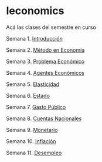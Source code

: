 # Ieconomics

Acá las clases del semestre en curso

Semana 1. [Introducción](https://keynes37.github.io/Ieconomics/Clases/Clase-intro.html#1)

Semana 2. [Método en Economía](https://keynes37.github.io/Ieconomics/Clases/Clase02.html#1)

Semana 3. [Problema Económico](https://keynes37.github.io/Ieconomics/Clases/Clase03.html#1)

Semana 4. [Agentes Económicos](https://keynes37.github.io/Ieconomics/Clases/Clase04.html#1)

Semana 5. [Elasticidad](https://keynes37.github.io/Ieconomics/Clases/Clase05.html#1)

Semana 6. [Estado](https://github.com/keynes37/Ieconomics/blob/main/Clases/Clase06.html#1)

Semana 7. [Gasto Público](https://keynes37.github.io/Ieconomics/Clases/Clase07.html#1)

Semana 8. [Cuentas Nacionales](https://keynes37.github.io/Ieconomics/Clases/Clase08.html#1)

Semana 9. [Monetario](https://keynes37.github.io/Ieconomics/Clases/Clase09.html#1)

Semana 10. [Inflación](https://keynes37.github.io/Ieconomics/Clases/Clase10.html#1)

Semana 11. [Desempleo](https://keynes37.github.io/Ieconomics/Clases/Clase11.html#1)